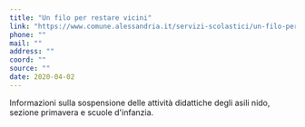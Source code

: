 ```yaml
---
title: "Un filo per restare vicini"
link: "https://www.comune.alessandria.it/servizi-scolastici/un-filo-per-restare-vicini-anche-se-lontani"
phone: ""
mail: ""
address: ""
coord: ""
source: ""
date: 2020-04-02
---
```


Informazioni sulla sospensione delle attività didattiche degli asili nido, sezione primavera e scuole d'infanzia.
